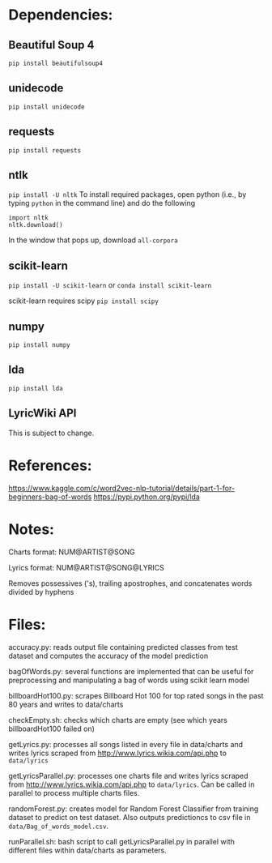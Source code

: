 Dependencies:
=============

Beautiful Soup 4
----------------
`pip install beautifulsoup4`

unidecode
---------
`pip install unidecode`

requests
--------
`pip install requests`

ntlk
----
`pip install -U nltk`
To install required packages, open python (i.e., by typing `python` in the command line) and
do the following
```
import nltk
nltk.download()
```
In the window that pops up, download `all-corpora`

scikit-learn
------------
`pip install -U scikit-learn` or `conda install scikit-learn`

scikit-learn requires scipy
`pip install scipy`

numpy
-----
`pip install numpy`

lda
---
`pip install lda`

LyricWiki API
-------------
This is subject to change.

References:
=============
https://www.kaggle.com/c/word2vec-nlp-tutorial/details/part-1-for-beginners-bag-of-words
https://pypi.python.org/pypi/lda

Notes:
======
Charts format: NUM@ARTIST@SONG

Lyrics format: NUM@ARTIST@SONG@LYRICS

Removes possessives ('s), trailing apostrophes, and concatenates words divided by hyphens


Files:
======
accuracy.py: reads output file containing predicted classes from test dataset and computes the accuracy of the model prediction

bagOfWords.py: several functions are implemented that can be useful for preprocessing and manipulating a bag of words using scikit learn model

billboardHot100.py: scrapes Billboard Hot 100 for top rated songs in the past 80 years and writes to data/charts

checkEmpty.sh: checks which charts are empty (see which years billboardHot100 failed on)

getLyrics.py: processes all songs listed in every file in data/charts and writes lyrics scraped from http://www.lyrics.wikia.com/api.php to `data/lyrics`

getLyricsParallel.py: processes one charts file and writes lyrics scraped from http://www.lyrics.wikia.com/api.php to `data/lyrics`. Can be called in parallel to process multiple charts files.

randomForest.py: creates model for Random Forest Classifier from training dataset to predict on test dataset. Also outputs predictioncs to csv file in `data/Bag_of_words_model.csv`.

runParallel.sh: bash script to call getLyricsParallel.py in parallel with different files within data/charts as parameters.
